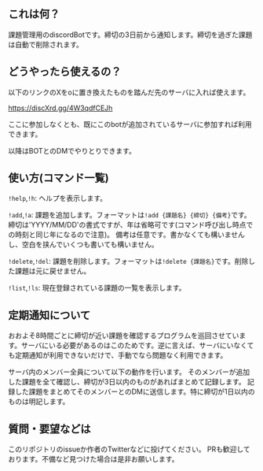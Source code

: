 ## これは何？
課題管理用のdiscordBotです。締切の3日前から通知します。締切を過ぎた課題は自動で削除されます。

## どうやったら使えるの？

以下のリンクのXをoに置き換えたものを踏んだ先のサーバに入れば使えます。

https://discXrd.gg/4W3qdfCEJh

ここに参加しなくとも、既にこのbotが追加されているサーバに参加すれば利用できます。

以降はBOTとのDMでやりとりできます。

## 使い方(コマンド一覧)

`!help`,`!h`: ヘルプを表示します。

`!add`,`!a`: 課題を追加します。フォーマットは`!add {課題名} {締切} {備考}`です。
締切は'YYYY/MM/DD'の書式ですが、年は省略可です(コマンド呼び出し時点での時刻と同じ年になるので注意)。
備考は任意です。書かなくても構いませんし、空白を挟んでいくつも書いても構いません。

`!delete`,`!del`: 課題を削除します。フォーマットは`!delete {課題名}`です。削除した課題は元に戻せません。

`!list`,`!ls`: 現在登録されている課題の一覧を表示します。

## 定期通知について

おおよそ8時間ごとに締切が近い課題を確認するプログラムを巡回させています。サーバにいる必要があるのはこのためです。逆に言えば、サーバにいなくても定期通知が利用できないだけで、手動でなら問題なく利用できます。

サーバ内のメンバー全員について以下の動作を行います。
そのメンバーが追加した課題を全て確認し、締切が3日以内のものがあればまとめて記録します。
記録した課題をまとめてそのメンバーとのDMに送信します。特に締切が1日以内のものは明記します。

## 質問・要望などは

このリポジトリのissueか作者のTwitterなどに投げてください。
PRも歓迎しております。不備など見つけた場合は是非お願いします。
